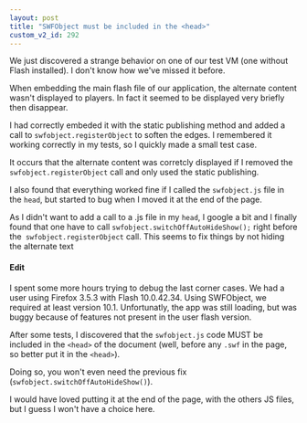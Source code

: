 ```yaml
---
layout: post
title: "SWFObject must be included in the <head>"
custom_v2_id: 292
---
```


We just discovered a strange behavior on one of our test VM (one without Flash
installed). I don't know how we've missed it before.

When embedding the main flash file of our application, the alternate content
wasn't displayed to players. In fact it seemed to be displayed very briefly
then disappear.

I had correctly embeded it with the static publishing method and added a call
to `swfobject.registerObject` to soften the edges. I remembered it working
correctly in my tests, so I quickly made a small test case.

It occurs that the alternate content was corretcly displayed if I removed the
`swfobject.registerObject` call and only used the static publishing.

I also found that everything worked fine if I called the `swfobject.js` file
in the `head`, but started to bug when I moved it at the end of the page.

As I didn't want to add a call to a .js file in my `head`, I google a bit and
I finally found that one have to call `swfobject.switchOffAutoHideShow();`
right before the` swfobject.registerObject` call. This seems to fix things by
not hiding the alternate text

#### Edit

I spent some more hours trying to debug the last corner cases. We had a user
using Firefox 3.5.3 with Flash 10.0.42.34. Using SWFObject, we required at
least version 10.1. Unfortunatly, the app was still loading, but was buggy
because of features not present in the user flash version.

After some tests, I discovered that the `swfobject.js` code MUST be included
in the `<head>` of the document (well, before any `.swf` in the page, so
better put it in the `<head>`).

Doing so, you won't even need the previous fix
(`swfobject.switchOffAutoHideShow()`).

I would have loved putting it at the end of the page, with the others JS
files, but I guess I won't have a choice here.

